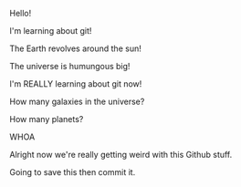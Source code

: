 Hello!

I'm learning about git!

The Earth revolves around the sun!

The universe is humungous big!

I'm REALLY learning about git now!

How many galaxies in the universe?

How many planets?

WHOA

Alright now we're really getting weird with this Github stuff.

Going to save this then commit it.